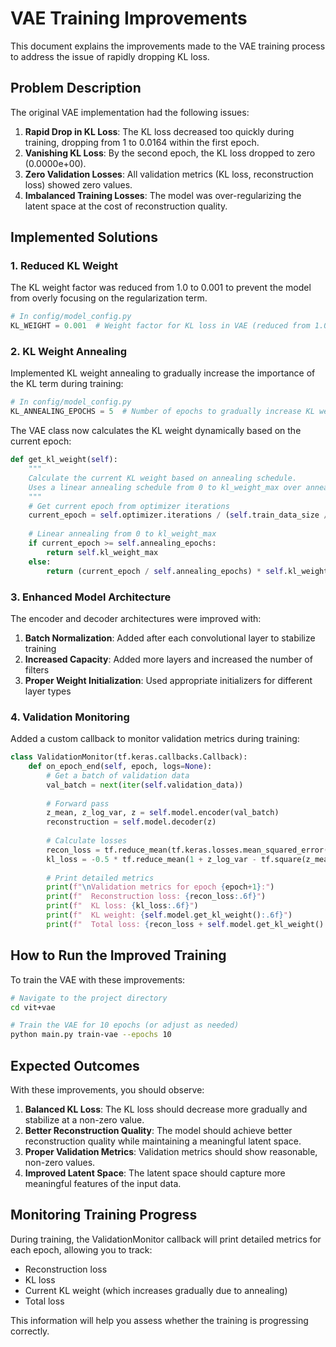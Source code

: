 # VAE Training Improvements

This document explains the improvements made to the VAE training process to address the issue of rapidly dropping KL loss.

## Problem Description

The original VAE implementation had the following issues:

1. **Rapid Drop in KL Loss**: The KL loss decreased too quickly during training, dropping from 1 to 0.0164 within the first epoch.
2. **Vanishing KL Loss**: By the second epoch, the KL loss dropped to zero (0.0000e+00).
3. **Zero Validation Losses**: All validation metrics (KL loss, reconstruction loss) showed zero values.
4. **Imbalanced Training Losses**: The model was over-regularizing the latent space at the cost of reconstruction quality.

## Implemented Solutions

### 1. Reduced KL Weight

The KL weight factor was reduced from 1.0 to 0.001 to prevent the model from overly focusing on the regularization term.

```python
# In config/model_config.py
KL_WEIGHT = 0.001  # Weight factor for KL loss in VAE (reduced from 1.0)
```

### 2. KL Weight Annealing

Implemented KL weight annealing to gradually increase the importance of the KL term during training:

```python
# In config/model_config.py
KL_ANNEALING_EPOCHS = 5  # Number of epochs to gradually increase KL weight
```

The VAE class now calculates the KL weight dynamically based on the current epoch:

```python
def get_kl_weight(self):
    """
    Calculate the current KL weight based on annealing schedule.
    Uses a linear annealing schedule from 0 to kl_weight_max over annealing_epochs.
    """
    # Get current epoch from optimizer iterations
    current_epoch = self.optimizer.iterations / (self.train_data_size // self.batch_size)
    
    # Linear annealing from 0 to kl_weight_max
    if current_epoch >= self.annealing_epochs:
        return self.kl_weight_max
    else:
        return (current_epoch / self.annealing_epochs) * self.kl_weight_max
```

### 3. Enhanced Model Architecture

The encoder and decoder architectures were improved with:

1. **Batch Normalization**: Added after each convolutional layer to stabilize training
2. **Increased Capacity**: Added more layers and increased the number of filters
3. **Proper Weight Initialization**: Used appropriate initializers for different layer types

### 4. Validation Monitoring

Added a custom callback to monitor validation metrics during training:

```python
class ValidationMonitor(tf.keras.callbacks.Callback):
    def on_epoch_end(self, epoch, logs=None):
        # Get a batch of validation data
        val_batch = next(iter(self.validation_data))
        
        # Forward pass
        z_mean, z_log_var, z = self.model.encoder(val_batch)
        reconstruction = self.model.decoder(z)
        
        # Calculate losses
        recon_loss = tf.reduce_mean(tf.keras.losses.mean_squared_error(val_batch, reconstruction))
        kl_loss = -0.5 * tf.reduce_mean(1 + z_log_var - tf.square(z_mean) - tf.exp(z_log_var))
        
        # Print detailed metrics
        print(f"\nValidation metrics for epoch {epoch+1}:")
        print(f"  Reconstruction loss: {recon_loss:.6f}")
        print(f"  KL loss: {kl_loss:.6f}")
        print(f"  KL weight: {self.model.get_kl_weight():.6f}")
        print(f"  Total loss: {recon_loss + self.model.get_kl_weight() * kl_loss:.6f}")
```

## How to Run the Improved Training

To train the VAE with these improvements:

```bash
# Navigate to the project directory
cd vit+vae

# Train the VAE for 10 epochs (or adjust as needed)
python main.py train-vae --epochs 10
```

## Expected Outcomes

With these improvements, you should observe:

1. **Balanced KL Loss**: The KL loss should decrease more gradually and stabilize at a non-zero value.
2. **Better Reconstruction Quality**: The model should achieve better reconstruction quality while maintaining a meaningful latent space.
3. **Proper Validation Metrics**: Validation metrics should show reasonable, non-zero values.
4. **Improved Latent Space**: The latent space should capture more meaningful features of the input data.

## Monitoring Training Progress

During training, the ValidationMonitor callback will print detailed metrics for each epoch, allowing you to track:

- Reconstruction loss
- KL loss
- Current KL weight (which increases gradually due to annealing)
- Total loss

This information will help you assess whether the training is progressing correctly.
